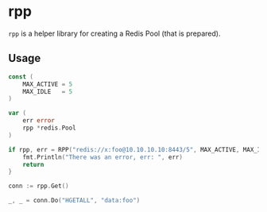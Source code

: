 rpp
===

`rpp` is a helper library for creating a Redis Pool (that is prepared).


## Usage

```go
const (
    MAX_ACTIVE = 5
    MAX_IDLE   = 5
)

var (
	err error
	rpp *redis.Pool
)

if rpp, err = RPP("redis://x:foo@10.10.10.10:8443/5", MAX_ACTIVE, MAX_IDLE); err != nil {
    fmt.Println("There was an error, err: ", err)
    return
}

conn := rpp.Get()

_, _ = conn.Do("HGETALL", "data:foo")
```
